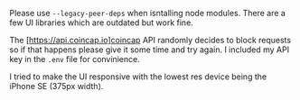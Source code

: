 Please use `--legacy-peer-deps` when isntalling node modules.
There are a few UI libraries which are outdated but work fine.

The [https://api.coincap.io]coincap API randomly decides to block requests so if that happens please give it some time and try again.
I included my API key in the `.env` file for convinience.

I tried to make the UI responsive with the lowest res device being the iPhone SE (375px width).